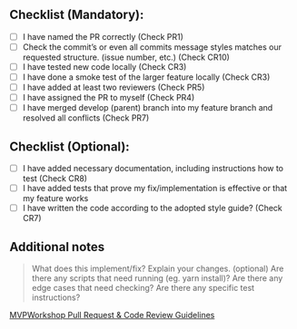 ## Checklist (Mandatory):

- [ ] I have named the PR correctly (Check PR1)
- [ ] Check the commit’s or even all commits message styles matches our requested structure. (issue number, etc.) (Check CR10)
- [ ] I have tested new code locally (Check CR3)
- [ ] I have done a smoke test of the larger feature locally (Check CR3)
- [ ] I have added at least two reviewers (Check PR5)
- [ ] I have assigned the PR to myself (Check PR4)
- [ ] I have merged develop (parent) branch into my feature branch and resolved all conflicts (Check PR7)

## Checklist (Optional):

- [ ] I have added necessary documentation, including instructions how to test (Check CR8)
- [ ] I have added tests that prove my fix/implementation is effective or that my feature works
- [ ] I have written the code according to the adopted style guide? (Check CR7)

## Additional notes

> What does this implement/fix? Explain your changes. (optional)
> Are there any scripts that need running (eg. yarn install)?
> Are there any edge cases that need checking?
> Are there any specific test instructions?

[MVPWorkshop Pull Request & Code Review Guidelines](https://docs.google.com/document/d/1TcuU1JBhlGZLtpy0osSNinXQ2piP_yrDuRcXdqaOS_U/edit#heading=h.5b6kpdr4btq8)
